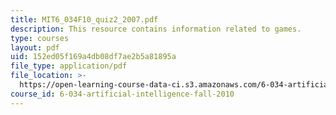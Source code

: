 ```yaml
---
title: MIT6_034F10_quiz2_2007.pdf
description: This resource contains information related to games.
type: courses
layout: pdf
uid: 152ed05f169a4db08df7ae2b5a81895a
file_type: application/pdf
file_location: >-
  https://open-learning-course-data-ci.s3.amazonaws.com/6-034-artificial-intelligence-fall-2010/152ed05f169a4db08df7ae2b5a81895a_MIT6_034F10_quiz2_2007.pdf
course_id: 6-034-artificial-intelligence-fall-2010
---
```

